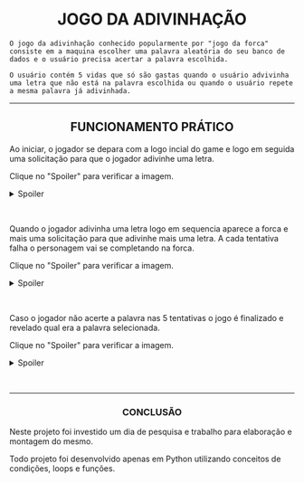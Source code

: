 <h1 align="center"><b>JOGO DA ADIVINHAÇÃO</b></h1>

    O jogo da adivinhação conhecido popularmente por "jogo da forca" consiste em a maquina escolher uma palavra aleatória do seu banco de dados e o usuário precisa acertar a palavra escolhida.

    O usuário contém 5 vidas que só são gastas quando o usuário advivinha uma letra que não está na palavra escolhida ou quando o usuário repete a mesma palavra já adivinhada.

<hr>
<h2 align="center"><b>FUNCIONAMENTO PRÁTICO</b></h2>
<p>
    Ao iniciar, o jogador se depara com a logo incial do game e logo em seguida uma solicitação para que o jogador adivinhe uma letra.
    <p>Clique no "Spoiler" para verificar a imagem.</p>
    <details>
        <summary>Spoiler</summary>
        <img size="20%" align="center" src="https://i.imgur.com/xQtRVZC.png">
    </details>  
</p>
<br>
<p>
    Quando o jogador adivinha uma letra logo em sequencia aparece a forca e mais uma solicitação para que adivinhe mais uma letra. A cada tentativa falha o personagem vai se completando na forca.
    <p>Clique no "Spoiler" para verificar a imagem.</p>
    <details>
    <summary :hover="color: blue">Spoiler</summary>
        <img size="20%" align="center" src="https://i.imgur.com/J4zlxrE.png">
        <img size="20%" align="center" src="https://i.imgur.com/gFFnSBL.png">
    </details>
</p>
<br>
<p>
    Caso o jogador não acerte a palavra nas 5 tentativas o jogo é finalizado e revelado qual era a palavra selecionada.
    <p>Clique no "Spoiler" para verificar a imagem.</p>
    <details>
        <summary>Spoiler</summary>
    <img size="20%" align="center" src="https://i.imgur.com/JVfikpj.png">
    </details>
</p>
<br>
<hr>
<p>
<h3 align="center"><b>CONCLUSÃO</b></h3>
<p>
Neste projeto foi investido um dia de pesquisa e trabalho para elaboração e montagem do mesmo.
</p>
<p>
Todo projeto foi desenvolvido apenas em Python utilizando conceitos de condições, loops e funções.
